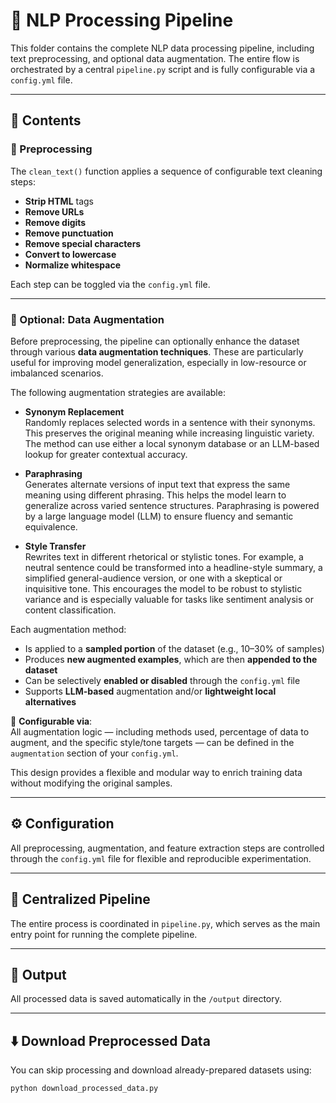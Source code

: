 # 🧪 NLP Processing Pipeline

This folder contains the complete NLP data processing pipeline, including text preprocessing, and optional data augmentation. The entire flow is orchestrated by a central `pipeline.py` script and is fully configurable via a `config.yml` file.

---

## 📁 Contents

### 🔧 Preprocessing

The `clean_text()` function applies a sequence of configurable text cleaning steps:

- **Strip HTML** tags
- **Remove URLs**
- **Remove digits**
- **Remove punctuation**
- **Remove special characters**
- **Convert to lowercase**
- **Normalize whitespace**

Each step can be toggled via the `config.yml` file.

---


### 🔁 Optional: Data Augmentation

Before preprocessing, the pipeline can optionally enhance the dataset through various **data augmentation techniques**. These are particularly useful for improving model generalization, especially in low-resource or imbalanced scenarios.

The following augmentation strategies are available:

- **Synonym Replacement**  
  Randomly replaces selected words in a sentence with their synonyms. This preserves the original meaning while increasing linguistic variety. The method can use either a local synonym database or an LLM-based lookup for greater contextual accuracy.

- **Paraphrasing**  
  Generates alternate versions of input text that express the same meaning using different phrasing. This helps the model learn to generalize across varied sentence structures. Paraphrasing is powered by a large language model (LLM) to ensure fluency and semantic equivalence.

- **Style Transfer**  
  Rewrites text in different rhetorical or stylistic tones. For example, a neutral sentence could be transformed into a headline-style summary, a simplified general-audience version, or one with a skeptical or inquisitive tone. This encourages the model to be robust to stylistic variance and is especially valuable for tasks like sentiment analysis or content classification.

Each augmentation method:
- Is applied to a **sampled portion** of the dataset (e.g., 10–30% of samples)
- Produces **new augmented examples**, which are then **appended to the dataset**
- Can be selectively **enabled or disabled** through the `config.yml` file
- Supports **LLM-based** augmentation and/or **lightweight local alternatives**

📁 **Configurable via**:  
All augmentation logic — including methods used, percentage of data to augment, and the specific style/tone targets — can be defined in the `augmentation` section of your `config.yml`.

This design provides a flexible and modular way to enrich training data without modifying the original samples.


---

## ⚙️ Configuration

All preprocessing, augmentation, and feature extraction steps are controlled through the `config.yml` file for flexible and reproducible experimentation.

---

## 🚀 Centralized Pipeline

The entire process is coordinated in `pipeline.py`, which serves as the main entry point for running the complete pipeline.

---

## 💾 Output

All processed data is saved automatically in the `/output` directory.

---

## ⬇️ Download Preprocessed Data

You can skip processing and download already-prepared datasets using:

```bash
python download_processed_data.py
